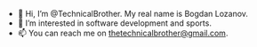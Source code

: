 - 👋 Hi, I’m @TechnicalBrother. My real name is Bogdan Lozanov.
- 👀 I’m interested in software development and sports.
- 📫 You can reach me on thetechnicalbrother@gmail.com.

<!---
TechnicalBrother/TechnicalBrother is a ✨ special ✨ repository because its `README.md` (this file) appears on your GitHub profile.
You can click the Preview link to take a look at your changes.
--->
